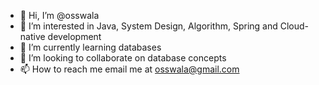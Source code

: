 - 👋 Hi, I’m @osswala
- 👀 I’m interested in Java, System Design, Algorithm, Spring and Cloud-native development
- 🌱 I’m currently learning databases
- 💞️ I’m looking to collaborate on database concepts
- 📫 How to reach me email me at osswala@gmail.com

<!---
osswala/osswala is a ✨ special ✨ repository because its `README.md` (this file) appears on your GitHub profile.
You can click the Preview link to take a look at your changes.
--->
